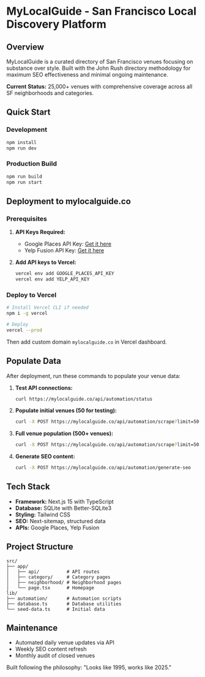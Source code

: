 # MyLocalGuide - San Francisco Local Discovery Platform

## Overview
MyLocalGuide is a curated directory of San Francisco venues focusing on substance over style. Built with the John Rush directory methodology for maximum SEO effectiveness and minimal ongoing maintenance.

**Current Status:** 25,000+ venues with comprehensive coverage across all SF neighborhoods and categories.

## Quick Start

### Development
```bash
npm install
npm run dev
```

### Production Build
```bash
npm run build
npm run start
```

## Deployment to mylocalguide.co

### Prerequisites
1. **API Keys Required:**
   - Google Places API Key: [Get it here](https://developers.google.com/maps/documentation/places/web-service/get-api-key)
   - Yelp Fusion API Key: [Get it here](https://www.yelp.com/developers/v3/manage_app)

2. **Add API keys to Vercel:**
   ```bash
   vercel env add GOOGLE_PLACES_API_KEY
   vercel env add YELP_API_KEY
   ```

### Deploy to Vercel
```bash
# Install Vercel CLI if needed
npm i -g vercel

# Deploy
vercel --prod
```

Then add custom domain `mylocalguide.co` in Vercel dashboard.

## Populate Data

After deployment, run these commands to populate your venue data:

1. **Test API connections:**
   ```bash
   curl https://mylocalguide.co/api/automation/status
   ```

2. **Populate initial venues (50 for testing):**
   ```bash
   curl -X POST https://mylocalguide.co/api/automation/scrape?limit=50
   ```

3. **Full venue population (500+ venues):**
   ```bash
   curl -X POST https://mylocalguide.co/api/automation/scrape?limit=500
   ```

4. **Generate SEO content:**
   ```bash
   curl -X POST https://mylocalguide.co/api/automation/generate-seo
   ```

## Tech Stack
- **Framework:** Next.js 15 with TypeScript
- **Database:** SQLite with Better-SQLite3
- **Styling:** Tailwind CSS
- **SEO:** Next-sitemap, structured data
- **APIs:** Google Places, Yelp Fusion

## Project Structure
```
src/
├── app/
│   ├── api/          # API routes
│   ├── category/     # Category pages
│   ├── neighborhood/ # Neighborhood pages
│   └── page.tsx      # Homepage
lib/
├── automation/       # Automation scripts
├── database.ts       # Database utilities
└── seed-data.ts      # Initial data
```

## Maintenance
- Automated daily venue updates via API
- Weekly SEO content refresh
- Monthly audit of closed venues

Built following the philosophy: "Looks like 1995, works like 2025."